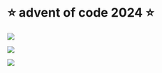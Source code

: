 # ⭐️ advent of code 2024 ⭐️

![](https://img.shields.io/badge/day%20📅-24-blue)
  
![](https://img.shields.io/badge/stars%20⭐-26-yellow)
  
![](https://img.shields.io/badge/days%20completed-12-red)
